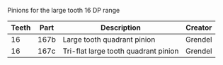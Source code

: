 Pinions for the large tooth 16 DP range

Teeth | Part | Description | Creator
----- | ---- | ----------- | -------
16 | 167b | Large tooth quadrant pinion | Grendel
16 | 167c | Tri-flat large tooth quadrant pinion | Grendel

